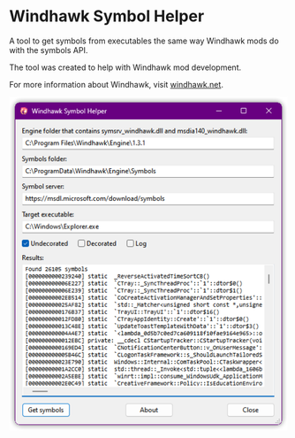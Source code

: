 # Windhawk Symbol Helper

A tool to get symbols from executables the same way Windhawk mods do with the
symbols API.

The tool was created to help with Windhawk mod development.

For more information about Windhawk, visit
[windhawk.net](https://windhawk.net/).

![Screenshot](screenshot.png)
